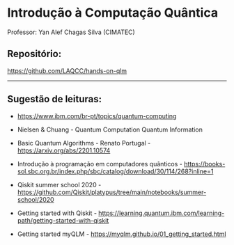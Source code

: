 # Introdução à Computação Quântica

Professor: Yan Alef Chagas Silva (CIMATEC)


## Repositório:

https://github.com/LAQCC/hands-on-qlm

---

## Sugestão de leituras:
- https://www.ibm.com/br-pt/topics/quantum-computing

- Nielsen & Chuang - Quantum Computation Quantum Information  

- Basic Quantum Algorithms - Renato Portugal - https://arxiv.org/abs/2201.10574

- Introdução à programação em computadores quânticos - https://books-sol.sbc.org.br/index.php/sbc/catalog/download/30/114/268?inline=1

- Qiskit summer school 2020 - https://github.com/Qiskit/platypus/tree/main/notebooks/summer-school/2020

- Getting started with Qiskit - https://learning.quantum.ibm.com/learning-path/getting-started-with-qiskit

- Getting started myQLM - https://myqlm.github.io/01_getting_started.html